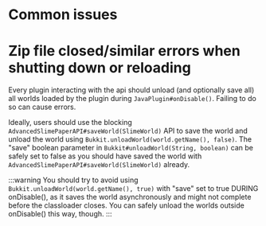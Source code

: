 # Common issues

# Zip file closed/similar errors when shutting down or reloading

Every plugin interacting with the api should unload (and optionally save all) all worlds loaded by the plugin during `JavaPlugin#onDisable()`. Failing to do so can cause errors.

Ideally, users should use the blocking `AdvancedSlimePaperAPI#saveWorld(SlimeWorld)` API to save the world and unload the
world using `Bukkit.unloadWorld(world.getName(), false)`. The "save" boolean parameter in `Bukkit#unloadWorld(String, boolean)` 
can be safely set to false as you should have saved the world with `AdvancedSlimePaperAPI#saveWorld(SlimeWorld)` already. 


:::warning
You should try to avoid using `Bukkit.unloadWorld(world.getName(), true)` with "save" set to true DURING onDisable(), as it saves the world asynchronously and might not complete before the classloader closes. You can safely unload the worlds outside onDisable() this way, though.
:::